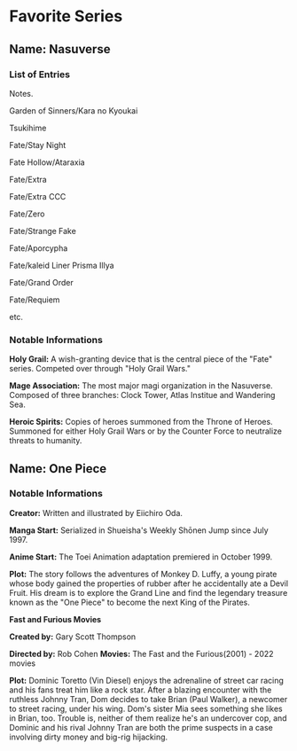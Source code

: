 # Favorite Series
## Name: Nasuverse
### List of Entries
Notes.

Garden of Sinners/Kara no Kyoukai

Tsukihime

Fate/Stay Night

Fate Hollow/Ataraxia

Fate/Extra

Fate/Extra CCC

Fate/Zero

Fate/Strange Fake

Fate/Aporcypha

Fate/kaleid Liner Prisma Illya

Fate/Grand Order

Fate/Requiem

etc.
### Notable Informations
**Holy Grail:** A wish-granting device that is the central piece of the "Fate" series. Competed over through "Holy Grail Wars."

**Mage Association:** The most major magi organization in the Nasuverse. Composed of three branches: Clock Tower, Atlas Institue and Wandering Sea.

**Heroic Spirits:** Copies of heroes summoned from the Throne of Heroes. Summoned for either Holy Grail Wars or by the Counter Force to neutralize threats to humanity.

## Name: One Piece
### Notable Informations

**Creator:** Written and illustrated by Eiichiro Oda.

**Manga Start:** Serialized in Shueisha's Weekly Shōnen Jump since July 1997.

**Anime Start:** The Toei Animation adaptation premiered in October 1999.

**Plot:** The story follows the adventures of Monkey D. Luffy, a young pirate whose body gained the properties of rubber after he accidentally ate a Devil Fruit. His dream is to explore the Grand Line and find the legendary treasure known as the "One Piece" to become the next King of the Pirates.


**Fast and Furious Movies**

**Created by:** Gary Scott Thompson

**Directed by:** Rob Cohen
**Movies:** The Fast and the Furious(2001) - 2022 movies

**Plot:** Dominic Toretto (Vin Diesel) enjoys the adrenaline of street car racing and his fans treat him like a rock star. After a blazing encounter with the ruthless Johnny Tran, Dom decides to take Brian (Paul Walker), a newcomer to street racing, under his wing. Dom's sister Mia sees something she likes in Brian, too. Trouble is, neither of them realize he's an undercover cop, and Dominic and his rival Johnny Tran are both the prime suspects in a case involving dirty money and big-rig hijacking.

